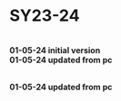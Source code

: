 # SY23-24 
<br><b>01-05-24 initial version
<br><b>01-05-24 updated from pc</b>

<br><b>01-05-24 updated from pc</b>
